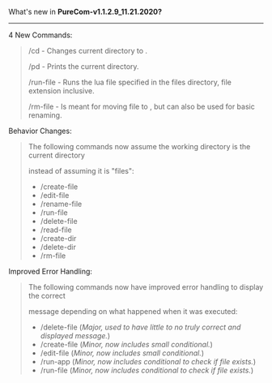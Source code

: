 What's new in __PureCom-v1.1.2.9_11.21.2020?__
****

4 New Commands:
> /cd <arg2> - Changes current directory to <arg2>.
>
> /pd - Prints the current directory.
>
> /run-file <arg2> - Runs the lua file specified in the files directory, file extension inclusive.
>
> /rm-file <arg2> <arg3> - Is meant for moving file <arg2> to <arg3>, but can also be used for basic renaming.

Behavior Changes:
> The following commands now assume the working directory is the current directory
> 
> instead of assuming it is "files\": 
>  
> - /create-file
> - /edit-file
> - /rename-file
> - /run-file
> - /delete-file
> - /read-file
> - /create-dir
> - /delete-dir
> - /rm-file

Improved Error Handling:
> The following commands now have improved error handling to display the correct
> 
> message depending on what happened when it was executed:
>
> - /delete-file (*Major, used to have little to no truly correct and displayed message.*) 
> - /create-file (*Minor, now includes small conditional.*)
> - /edit-file (*Minor, now includes small conditional.*)
> - /run-app (*Minor, now includes conditional to check if file exists.*)
> - /run-file (*Minor, now includes conditional to check if file exists.*)



